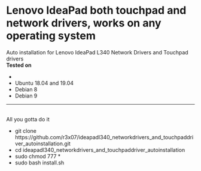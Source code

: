 # Lenovo IdeaPad both touchpad and network drivers, works on any operating system
Auto installation for Lenovo IdeaPad L340 Network Drivers and Touchpad drivers
<br>
<b>Tested on</b>
<ul>
  <li><Kali Rolling 2019.04/li>
    <li>Ubuntu 18.04 and 19.04</li>
    <li>Debian 8</li>
    <li>Debian 9</li>
</ul>
<hr><br>
All you gotta do it

<ul>
<li> git clone https://github.com/r3x07/ideapadl340_networkdrivers_and_touchpaddriver_autoinstallation.git </li>
<li> cd ideapadl340_networkdrivers_and_touchpaddriver_autoinstallation </li>
<li> sudo chmod 777 * </li>
<li> sudo bash install.sh </li>
</ul>
